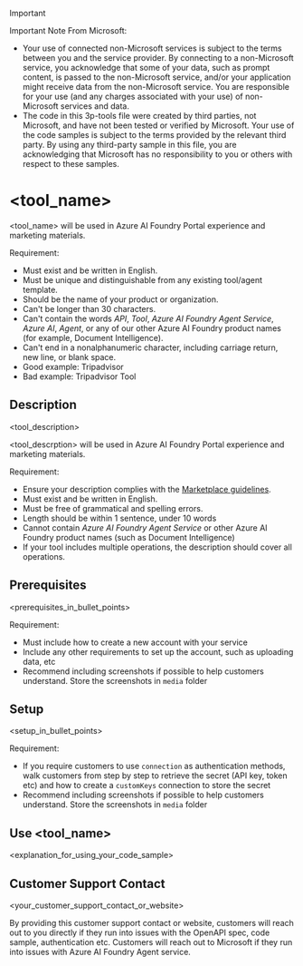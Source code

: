 > [!IMPORTANT]
> Important Note From Microsoft:
> * Your use of connected non-Microsoft services is subject to the terms between you and the service provider. By connecting to a non-Microsoft service, you acknowledge that some of your data, such as prompt content, is passed to the non-Microsoft service, and/or your application might receive data from the non-Microsoft service. You are responsible for your use (and any charges associated with your use) of non-Microsoft services and data.
> * The code in this 3p-tools file were created by third parties, not Microsoft, and have not been tested or verified by Microsoft. Your use of the code samples is subject to the terms provided by the relevant third party. By using any third-party sample in this file, you are acknowledging that Microsoft has no responsibility to you or others with respect to these samples.

# <tool_name>
<tool_name> will be used in Azure AI Foundry Portal experience and marketing materials.

Requirement:
- Must exist and be written in English.
- Must be unique and distinguishable from any existing tool/agent template.
- Should be the name of your product or organization.
- Can't be longer than 30 characters.
- Can't contain the words *API*, *Tool*, *Azure AI Foundry Agent Service*, *Azure AI*, *Agent*, or any of our other Azure AI Foundry product names (for example, Document Intelligence).
- Can't end in a nonalphanumeric character, including carriage return, new line, or blank space.
- Good example: Tripadvisor
- Bad example: Tripadvisor Tool 

## Description
<tool_description>

<tool_descrption> will be used in Azure AI Foundry Portal experience and marketing materials.
  
Requirement:
- Ensure your description complies with the [Marketplace guidelines](https://learn.microsoft.com/en-us/legal/marketplace/certification-policies#10013-description). 
- Must exist and be written in English. 
- Must be free of grammatical and spelling errors. 
- Length should be within 1 sentence, under 10 words 
- Cannot contain *Azure AI Foundry Agent Service* or other Azure AI Foundry product names (such as Document Intelligence) 
- If your tool includes multiple operations, the description should cover all operations.

## Prerequisites
<prerequisites_in_bullet_points>

Requirement:
- Must include how to create a new account with your service
- Include any other requirements to set up the account, such as uploading data, etc
- Recommend including screenshots if possible to help customers understand. Store the screenshots in `media` folder 

## Setup
<setup_in_bullet_points>

Requirement:
- If you require customers to use `connection` as authentication methods, walk customers from step by step to retrieve the secret (API key, token etc) and how to create a `customKeys` connection to store the secret
- Recommend including screenshots if possible to help customers understand. Store the screenshots in `media` folder 

## Use <tool_name>
<explanation_for_using_your_code_sample>

## Customer Support Contact
<your_customer_support_contact_or_website>

By providing this customer support contact or website, customers will reach out to you directly if they run into issues with the OpenAPI spec, code sample, authentication etc. Customers will reach out to Microsoft if they run into issues with Azure AI Foundry Agent service.
